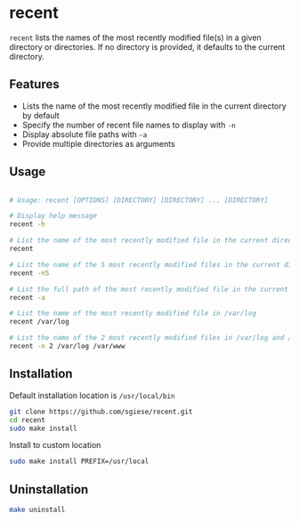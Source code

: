 # recent

`recent` lists the names of the most recently modified file(s) in a given directory or directories. If no directory is provided, it defaults to the current directory.

## Features

- Lists the name of the most recently modified file in the current directory by default
- Specify the number of recent file names to display with `-n`
- Display absolute file paths with `-a`
- Provide multiple directories as arguments

## Usage

```bash

# Usage: recent [OPTIONS] [DIRECTORY] [DIRECTORY] ... [DIRECTORY]

# Display help message
recent -h

# List the name of the most recently modified file in the current directory
recent

# List the name of the 5 most recently modified files in the current directory
recent -n5

# List the full path of the most recently modified file in the current directory
recent -a

# List the name of the most recently modified file in /var/log
recent /var/log

# List the name of the 2 most recently modified files in /var/log and /var/www
recent -n 2 /var/log /var/www
```

## Installation

Default installation location is `/usr/local/bin`

```bash
git clone https://github.com/sgiese/recent.git
cd recent
sudo make install
```

Install to custom location

```bash
sudo make install PREFIX=/usr/local
```

## Uninstallation

```bash
make uninstall
```